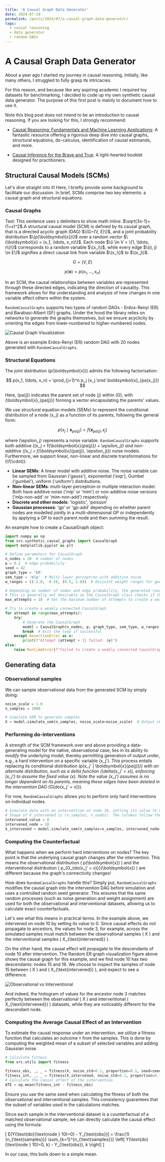 ```yaml
---
title: 'A Causal Graph Data Generator'
date: 2024-07-19
permalink: /posts/2024/07/a-causal-graph-data-generator/
tags:
  - causal reasoning
  - data generator
  - random DAGs
---
```


# A Causal Graph Data Generator
About a year ago I started my journey in causal reasoning. Initially, like many others, I struggled to fully grasp its intricacies. 

For this reason, and because like any aspiring academic I required toy datasets for benchmarking, I decided to code up my own synthetic causal data generator. The purpose of this first post is mainly to document how to use it.

Note this blog post does not intend to be an introduction to causal reasoning. If you are looking for this, I strongly recommend:

- [Causal Reasoning: Fundamentals and Machine Learning Applications](https://causalinference.gitlab.io/): A fantastic resource offering a rigorous deep dive into causal graphs, structural equations, do-calculus, identification of causal estimands, and more.

- [Causal Inference for the Brave and True](https://matheusfacure.github.io/python-causality-handbook/landing-page.html): A light-hearted booklet designed for practitioners.

## Structural Causal Models (SCMs)
Let's dive straight into it! Here, I briefly provide some background to facilitate our discussion. In brief, SCMs comprise two key elements: a causal graph and structural equations.

### Causal Graphs

Test: This sentence uses `$` delimiters to show math inline:  $\sqrt{3x-1}+(1+x)^2$.A structural causal model (SCM) is defined by its causal graph, that is a directed acyclic graph (DAG) $\(G=(V, E)\)$, and a joint probability distribution $\(p(\boldsymbol{x})\)$ over a random vector $\(\boldsymbol{x} = (x_1, \ldots, x_n)\)$. Each node $\(i \in V = \{1, \ldots, n\}\)$ corresponds to a random variable $\(x_i\)$, while every edge $\((i, j) \in E\)$ signifies a direct causal link from variable $\(x_i\)$ to $\(x_j\)$.

$$
G = (V, E)
$$

$$
p(\boldsymbol{x}) = p(x_1, \ldots, x_n)
$$

In an SCM, the causal relationships between variables are represented through these directed edges, indicating the direction of causality. This framework allows for the understanding and analysis of how changes in one variable affect others within the system.

`RandomCausalGraphs` supports two types of random DAGs - Erdos-Renyi (ER) and Barabasi-Albert (SF) graphs. Under the hood the library relies on networkx to generate the graphs themselves, but we ensure acyclicity by orienting the edges from lower-numbered to higher-numbered nodes.

![Causal Graph Visualization](/images/random_dag.png)

Above is an example Erdos-Renyi (ER) random DAG with 20 nodes generated with `RandomCausalGraphs`.  

### Structural Equations
The joint distribution \(p(\boldsymbol{x})\) admits the following factorisation:

$$
p(x_1, \ldots, x_n) = \prod_{j=1}^n p_j (x_j \mid \boldsymbol{x}_{pa(x_j)})
$$

Here, \(pa(j)\) indicates the parent set of node \(j\) within \(G\), with \(\boldsymbol{x}_{pa(j)}\) forming a vector encapsulating the parents' values.

We use structural equation models (SEMs) to represent the conditional distribution of a node \(x_j\) as a function of its parents, following the general form:

$$
p(x_j \mid \boldsymbol{x}_{pa(j)}) = f(\boldsymbol{x}_{pa(j)}, \epsilon_j)
$$

where \(\epsilon_j\) represents a noise variable. `RandomCausalGraphs` supports both additive (\(x_j = f(\boldsymbol{x}_{pa(j)}) + \epsilon_j\)) and non-additive (\(x_j = f(\boldsymbol{x}_{pa(j)}, \epsilon_j)\)) noise models. Furthermore, we support linear, non-linear and discrete transformations for \(\f(\cdot)\): 

- **Linear SEMs**: A linear model with additive noise. The noise variable can be sampled from Gaussian ('gauss'), exponential ('exp'), Gumbel ('gumbel'), uniform ('uniform') distributions.
- **Non-linear SEMs**: multi-layer perceptron or multiple interaction model. Both have additive noise ('mlp' or 'mim') or non-additive noise versions ('mlp-non-add' or 'mim-non-add') respectively.
- **Discrete and other models**: 'logistic', 'poisson'
- **Gaussian processes**: 'gp' or 'gp-add' depending on whether parent nodes are modelled jointly in a multi-dimensional GP or independently by applying a GP to each parent node and then summing the result.

An example how to create a CausalGraph object:

```python
import numpy as np
from src.synthetic_causal_graphs import CausalGraph
import matplotlib.pyplot as plt

# Define parameters for CausalGraph
n_nodes = 20  # number of nodes
p = 0.2  # edge probability
seed = 42
graph_type = 'ER'
sem_type = 'mlp'  # Multi-layer perceptron with additive noise
w_ranges = ((-2.0, -0.5), (0.5, 2.0))  # Disjoint weight ranges for generating node transformation weights. 

# Depending on number of nodes and edge probability, the generated random DAG might comprise several disconnected components.
# This is generally not desirable so the CausalGraph class checks if the DAG is weakly connected. 
max_attempts = 10  # Set the maximum number of attempts to create a weakly connected graph

# Try to create a weakly connected CausalGraph
for attempt in range(max_attempts):
    try:
        # Generate the CausalGraph
        model = CausalGraph(n_nodes, p, graph_type, sem_type, w_ranges, seed=seed)
        break  # Exit the loop if successful
    except AssertionError as e:
        print(f"Attempt {attempt + 1} failed: {e}")
else:
    raise RuntimeError(f"Failed to create a weakly connected CausalGraph after {max_attempts} attempts")
```

## Generating data

### Observational samples
We can sample observational data from the generated SCM by simply doing:

```python
noise_scale = 1.0
n_samples = 1000

# Simulate SEM to generate samples
X = model.simulate_sem(n_samples, noise_scale=noise_scale)  # Output shape: (n_samples, n_nodes). The columns of X follow the topological order of the nodes, that is 0, 1, 2,...n_nodes-1.
```

### Performing do-interventions
A strength of the SCM framework over and above providing a data-generating model for the native, observational case, lies in its ability to *modify* the underlying model, 
thereby permitting generation of output under, e.g., a hard intervention on a specific variable \(x_j'\). 
This process entails replacing its conditional distribution \(p(x_j' | \boldsymbol{x}_{pa(j)})\) with an alternate distribution, 
such as a delta function \(\delta(x_j' = x)\), enforcing \(x_j'\) to assume the fixed value \(x\). 
Note the value \(x_j'\) assumes is no longer dependent on its parents, meaning these edges have been deleted in the intervention DAG \(G_{do(x_j' = x)}\).

For now, `RandomCausalGraphs` allows you to perform only hard interventions on individual nodes.

```python
# Simulate data with an intervention on node 10, setting its value to 0
# Shape of X_intervened is (n_samples, n_nodes). The columns follow the topological order of the nodes, that is 0, 1, 2,...n_nodes-1.
intervened_value = 0
intervened_node = 10
X_intervened = model.simulate_sem(n_samples=n_samples, intervened_node=intervened_node, intervened_value=intervened_value, noise_scale=noise_scale)
```

### Computing the Counterfactual

What happens when we perform hard interventions on nodes? The key point is that the underlying causal graph changes after the intervention. This means the observational distribution \( p(\boldsymbol{x}) \) and the interventional distribution \( p_{G_{do(x_j' = x)}}(\boldsymbol{x}) \) are different because the graph's connectivity changes!

How does `RandomCausalGraphs` handle this? Simply put, `RandomCausalGraphs` modifies the causal graph into the intervention DAG before simulation and uses a controlled random seed generator. This ensures that the same random processes (such as noise generation and weight assignment) are used for both the observational and interventional datasets, allowing us to calculate exact counterfactuals.

Let's see what this means in practical terms. In the example above, we intervened on node 10 by setting its value to 0. Since causal effects do not propagate to ancestors, the values for node 3, for example, across the simulated samples must match between the observational samples \( X \) and the interventional samples \( X_{\text{intervened}} \).

On the other hand, the causal effect will propagate to the descendants of node 10 after intervention. The Random ER graph visualization figure above shows the causal graph for this example, and we find node 10 has two descendants: nodes 15 and 18. We choose to inspect the samples of node 15 between \( X \) and \( X_{\text{intervened}} \), and expect to see a difference.

![Observational vs Interventional](/images/obs_vs_int.png)

And indeed, the histogram of values for the ancestor node 3 matches perfectly between the observational \( X \) and interventional \( X_{\text{intervened}} \) datasets, while they are noticeably different for the descendant node.

### Computing the Average Causal Effect of an Intervention
To estimate the causal response under an intervention, we utilize a fitness function that calculates an outcome `Y` from the samples. This is done by computing the weighted mean of a subset of selected variables and adding Gaussian noise.

```python
# Calculate fitness
from src.utils import fitness

fitness_obs, _, _ = fitness(X, noise_std=0.1, proportion=0.1, seed=seed, strategy='last_few')  # Fitness Values Shape: (n_samples,)
fitness_int, _, _ = fitness(X_intervened, noise_std=0.1, proportion=0.1, seed=seed, strategy='last_few')
# Calculate the causal effect of the intervention
ATE = np.mean(fitness_int - fitness_obs)
```
Ensure you use the same seed when calculating the fitness of both the observational and interventional samples. This consistency guarantees that the subset of variables used in the calculations matches.

Since each sample in the interventional dataset is a counterfactual of a matched observational sample, we can directly calculate the causal effect using the formula:

\[ E[Y(\text{do}(\text{node } 10)=0) - Y_{\text{obs}}] = \frac{1}{n_{\text{samples}}} \sum_{k=1}^{n_{\text{samples}}} \left[ Y(\text{do}(\text{node } 10)=0, k) - Y_{\text{obs}}, k \right] \]

In our case, this boils down to a simple mean.
